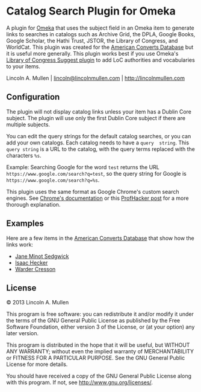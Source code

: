# Catalog Search Plugin for Omeka

A plugin for [Omeka][] that uses the subject field in an Omeka item to
generate links to searches in catalogs such as Archive Grid, the DPLA,
Google Books, Google Scholar, the Hathi Trust, JSTOR, the Library of
Congress, and WorldCat. This plugin was created for the [American
Converts Database][] but it is useful more generally. This plugin works
best if you use Omeka's [Library of Congress Suggest plugin][] to add
LoC authorities and vocabularies to your items.

Lincoln A. Mullen | lincoln@lincolnmullen.com | http://lincolnmullen.com

## Configuration

The plugin will not display catalog links unless your item has a Dublin
Core subject. The plugin will use only the first Dublin Core subject if
there are multiple subjects.

You can edit the query strings for the default catalog searches, or you
can add your own catalogs. Each catalog needs to have a `query  string`.
This `query string` is a URL to the catalog, with the query terms
replaced with the characters `%s`.

Example: Searching Google for the word `test` returns the URL
`https://www.google.com/search?q=test`, so the query string for Google
is `https://www.google.com/search?q=%s`.

This plugin uses the same format as Google Chrome's custom search
engines. See [Chrome's documentation][] or this [ProfHacker post][] for
a more thorough explanation.

## Examples

Here are a few items in the [American Converts Database][] that show how
the links work:

-   [Jane Minot Sedgwick][]
-   [Isaac Hecker][]
-   [Warder Cresson][]

## License

© 2013 Lincoln A. Mullen

This program is free software: you can redistribute it and/or modify it
under the terms of the GNU General Public License as published by the
Free Software Foundation, either version 3 of the License, or (at your
option) any later version.

This program is distributed in the hope that it will be useful, but
WITHOUT ANY WARRANTY; without even the implied warranty of
MERCHANTABILITY or FITNESS FOR A PARTICULAR PURPOSE. See the GNU General
Public License for more details.

You should have received a copy of the GNU General Public License along
with this program. If not, see http://www.gnu.org/licenses/.

  [Omeka]: http://omeka.org
  [American Converts Database]: http://americanconverts.org
  [Library of Congress Suggest plugin]: http://omeka.org/add-ons/plugins/library-of-congress-suggest/
  [Chrome's documentation]: http://support.google.com/chrome/bin/answer.py?hl=en&answer=95653
  [ProfHacker post]: http://chronicle.com/blogs/profhacker/how-to-hack-urls-for-faster-searches-in-your-browser
  [Jane Minot Sedgwick]: http://americanconverts.org/items/show/5
  [Isaac Hecker]: http://americanconverts.org/items/show/3
  [Warder Cresson]: http://americanconverts.org/items/show/7
